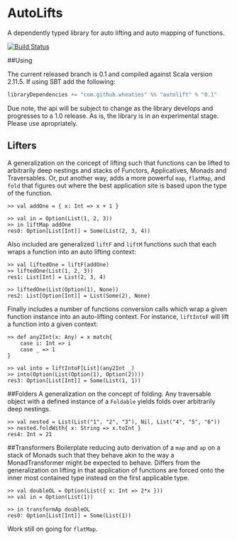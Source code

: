 AutoLifts
=========

A dependently typed library for auto lifting and auto mapping of functions.

[![Build Status](https://secure.travis-ci.org/wheaties/AutoLifts.png)](http://travis-ci.org/wheaties/AutoLifts)

##Using

The current released branch is 0.1 and compiled against Scala version 2.11.5. If using SBT add the following:

```scala
libraryDependencies += "com.github.wheaties" %% "autolift" % "0.1"
```

Due note, the api will be subject to change as the library develops and progresses to a 1.0 release. As is, the library is in an experimental stage. Please use apropriately.

## Lifters
A generalization on the concept of lifting such that functions can be lifted to arbitrarily deep nestings and stacks of Functors, Applicatives, Monads and Traversables. Or, put another way, adds a more powerful `map`, `flatMap`, and `fold` that figures out where the best application site is based upon the type of the function.

```
>> val addOne = { x: Int => x + 1 }

>> val in = Option(List(1, 2, 3))
>> in liftMap addOne
res0: Option[List[Int]] = Some(List(2, 3, 4))
```

Also included are generalized `liftF` and `liftM` functions such that each wraps a function into an auto lifting context:

```
>> val liftedOne = liftF(addOne)
>> liftedOne(List(1, 2, 3))
res1: List[Int] = List(2, 3, 4)

>> liftedOne(List(Option(1), None))
res2: List[Option[Int]] = List(Some(2), None)
```

Finally includes a number of functions conversion calls which wrap a given function instance into an auto-lifting context. For instance, `liftIntoF` will lift a function into a given context:

```
>> def any2Int(x: Any) = x match{
	case i: Int => i
	case _ => 1
}

>> val into = liftIntoF[List](any2Int _)
>> into(Option(List(Option(1), Option(2))))
res3: Option[List[Int]] = Some(List(1, 1))
```

##Folders
A generalization on the concept of folding. Any traversable object with a defined instance of a `Foldable` yields folds over arbitrarily deep nestings.

```
>> val nested = List(List("1", "2", "3"), Nil, List("4", "5", "6"))
>> nested.foldWith{ x: String => x.toInt }
res4: Int = 21
```

##Transformers
Boilerplate reducing auto derivation of a `map` and `ap` on a stack of Monads such that they behave akin to the way a MonadTransformer might be expected to behave. Differs from the generalization on lifting in that application of functions are forced onto the inner most contained type instead on the first applicable type.

```
>> val doubleOL = Option(List({ x: Int => 2*x }))
>> val in = Option(List(1))

>> in transformAp doubleOL
res0: Option[List[Int]] = Some(List(1))
```

Work still on going for `flatMap`.